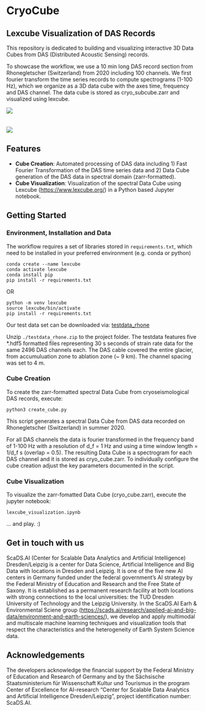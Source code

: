 # CryoCube

## **Lexcube Visualization of DAS Records**

This repository is dedicated to building and visualizing interactive 3D Data Cubes from DAS (Distributed Acoustic Sensing) records.

To showcase the workflow, we use a 10 min long DAS record section from Rhonegletscher (Switzerland) from 2020 including 100 channels. We first fourier transform the time series records to compute spectrograms (1-100 Hz), which we organize as a 3D data cube with the axes time, frequency and DAS channel. The data cube is stored as cryo_subcube.zarr and visualized using lexcube.

<img align="center" src="https://github.com/JosepinaU/CryoCube/assets/36039541/e0b6f663-30ea-4a3f-b0c9-a98b7bcabafc">
<br/><br/><br/>
<img align="center" src="https://github.com/JosepinaU/CryoCube/assets/36039541/10a313c1-5df4-4403-aca2-e61d8a55e365">

## Features

- **Cube Creation**: Automated processing of DAS data including 1) Fast Fourier Transformation of the DAS time series data and 2) Data Cube generation of the DAS data in spectral domain (zarr-formatted). 
- **Cube Visualization**: Visualization of the spectral Data Cube using Lexcube (https://www.lexcube.org/) in a Python based Jupyter notebook.

## Getting Started

### Environment, Installation and Data

The workflow requires a set of libraries stored in `requirements.txt`, which need to be installed in your preferred environment (e.g. conda or python) 

```console
conda create --name lexcube
conda activate lexcube
conda install pip
pip install -r requirements.txt
```

OR

```console
python -m venv lexcube
source lexcube/bin/activate
pip install -r requirements.txt
```


Our test data set can be downloaded via: [testdata_rhone](https://cloud.scadsai.uni-leipzig.de/index.php/s/QMZSeXCfkqPFna7)

Unzip `./testdata_rhone.zip` to the project folder. The testdata features five *.hdf5 formatted files representing 30 s seconds of strain rate data for the same 2496 DAS channels each. The DAS cable covered the entire glacier, from accumuluation zone to ablation zone (~ 9 km). The channel spacing was set to 4 m.

### Cube Creation

To create the zarr-formatted spectral Data Cube from cryoseismological DAS records, execute:

```console
python3 create_cube.py
```

This script generates a spectral Data Cube from DAS data recorded on Rhonegletscher (Switzerland) in summer 2020.  

For all DAS channels the data is fourier transformed in the frequency band of 1-100 Hz with a resolution of d_f = 1 Hz and using a time window length = 1/d_f s (overlap = 0.5). The resulting Data Cube is a spectrogram for each DAS channel and it is stored as cryo_cube.zarr. To individually configure the cube creation adjust the key parameters documented in the script.

### Cube Visualization

To visualize the zarr-fomatted Data Cube (cryo_cube.zarr), execute the jupyter notebook: 

`lexcube_visualization.ipynb`

... and play. :)

## Get in touch with us

ScaDS.AI (Center for Scalable Data Analytics and Artificial Intelligence) Dresden/Leipzig is a center for Data Science, Artificial Intelligence and Big Data with locations in Dresden and Leipzig. It is one of the five new AI centers in Germany funded under the federal government’s AI strategy by the Federal Ministry of Education and Research and the Free State of Saxony. It is established as a permanent research facility at both locations with strong connections to the local universities: the TUD Dresden University of Technology and the Leipzig University. 
In the ScaDS.AI Earh & Environmental Sciene group (https://scads.ai/research/applied-ai-and-big-data/environment-and-earth-sciences/), we develop and apply multimodal and multiscale machine learning techniques and visualization tools that respect the characteristics and the heterogeneity of Earth System Science data. 

## Acknowledgements

The developers acknowledge the financial support by the Federal Ministry of Education and Research of Germany and by the Sächsische Staatsministerium für Wissenschaft Kultur und Tourismus in the program Center of Excellence for AI-research “Center for Scalable Data Analytics and Artificial Intelligence Dresden/Leipzig”, project identification number: ScaDS.AI.
